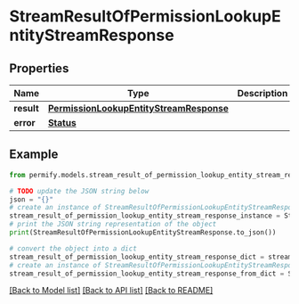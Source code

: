 # StreamResultOfPermissionLookupEntityStreamResponse


## Properties

Name | Type | Description | Notes
------------ | ------------- | ------------- | -------------
**result** | [**PermissionLookupEntityStreamResponse**](PermissionLookupEntityStreamResponse.md) |  | [optional] 
**error** | [**Status**](Status.md) |  | [optional] 

## Example

```python
from permify.models.stream_result_of_permission_lookup_entity_stream_response import StreamResultOfPermissionLookupEntityStreamResponse

# TODO update the JSON string below
json = "{}"
# create an instance of StreamResultOfPermissionLookupEntityStreamResponse from a JSON string
stream_result_of_permission_lookup_entity_stream_response_instance = StreamResultOfPermissionLookupEntityStreamResponse.from_json(json)
# print the JSON string representation of the object
print(StreamResultOfPermissionLookupEntityStreamResponse.to_json())

# convert the object into a dict
stream_result_of_permission_lookup_entity_stream_response_dict = stream_result_of_permission_lookup_entity_stream_response_instance.to_dict()
# create an instance of StreamResultOfPermissionLookupEntityStreamResponse from a dict
stream_result_of_permission_lookup_entity_stream_response_from_dict = StreamResultOfPermissionLookupEntityStreamResponse.from_dict(stream_result_of_permission_lookup_entity_stream_response_dict)
```
[[Back to Model list]](../README.md#documentation-for-models) [[Back to API list]](../README.md#documentation-for-api-endpoints) [[Back to README]](../README.md)


